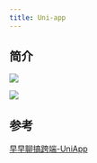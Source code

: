 ```yaml
---
title: Uni-app
---
```



## 简介


![](https://cdn.nlark.com/yuque/0/2020/png/397315/1593512403017-b2bc6d81-cc81-437e-90cd-688da07516a9.png?x-oss-process=image%2Fresize%2Cw_1500%2Climit_0)


![](https://cdn.nlark.com/yuque/0/2020/png/397315/1593582073998-549c4af4-54b8-42ab-8f37-fc829468cded.png?x-oss-process=image%2Fresize%2Cw_1500%2Climit_0)


## 参考

[早早聊搞跨端-UniApp](https://www.yuque.com/zaotalk/posts/c10-5)